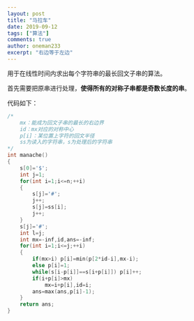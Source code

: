 ```yaml
---
layout: post
title: "马拉车"
date: 2019-09-12
tags: ["算法"]
comments: true
author: oneman233
excerpt: "右边等于左边"
---
```


用于在线性时间内求出每个字符串的最长回文子串的算法。

首先需要把原串进行处理，**使得所有的对称子串都是奇数长度的串**。

代码如下：

```c++
/*
    mx：能成为回文子串的最长的右边界
    id：mx对应的对称中心
    p[i]：某位置上字符的回文半径
    ss为读入的字符串，s为处理后的字符串
*/
int manache()
{
	s[0]='$';
	int j=1;
	for(int i=1;i<=n;++i)
	{
		s[j]='#';
		j++;
		s[j]=ss[i];
		j++;
	}
	s[j]='#';
	int l=j;
	int mx=-inf,id,ans=-inf;
	for(int i=1;i<=j;++i)
	{
		if(mx>i) p[i]=min(p[2*id-i],mx-i);
		else p[i]=1;
		while(s[i-p[i]]==s[i+p[i]]) p[i]++;
		if(i+p[i]>mx)
			mx=i+p[i],id=i;
		ans=max(ans,p[i]-1);
	}
	return ans;
}
```